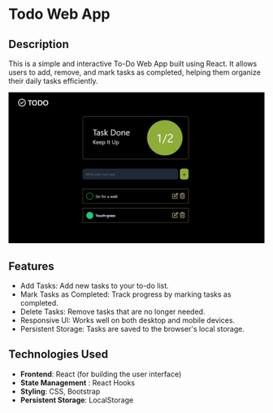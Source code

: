 # Todo Web App

## Description
This is a simple and interactive To-Do Web App built using React. It allows users to add, remove, and mark tasks as completed, helping them organize their daily tasks efficiently.

![Capture](image.png)

## Features
- Add Tasks: Add new tasks to your to-do list.
- Mark Tasks as Completed: Track progress by marking tasks as completed.
- Delete Tasks: Remove tasks that are no longer needed.
- Responsive UI: Works well on both desktop and mobile devices.
- Persistent Storage: Tasks are saved to the browser's local storage.

## Technologies Used
- **Frontend**:  React (for building the user interface)
- **State Management** : React Hooks
- **Styling**: CSS, Bootstrap
- **Persistent Storage**: LocalStorage
